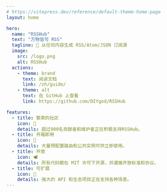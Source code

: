 ```yaml
---
# https://vitepress.dev/reference/default-theme-home-page
layout: home

hero:
  name: "RSSHub"
  text: "万物皆可 RSS"
  tagline: 🧡 从任何内容生成 RSS/Atom/JSON 订阅源
  image:
    src: /logo.png
    alt: RSSHub
  actions:
    - theme: brand
      text: 阅读文档
      link: /zh/guide/
    - theme: alt
      text: 在 GitHub 上查看
      link: https://github.com/DIYgod/RSSHub

features:
  - title: 繁荣的社区
    icon: 🌿
    details: 超过900名贡献者和维护者正在积极支持RSSHub。
  - title: 开箱即用
    icon: 🥳
    details: 大量预配置路由和公共实例可供立即使用。
  - title: 开放
    icon: 🕊️
    details: 所有代码都在 MIT 许可下开源，并遵循开放标准和协议。
  - title: 可扩展
    icon: 🧩
    details: 强大的 API 和生态项目正在支持各种场景。
---
```


<!-- <Sponsors /> -->
